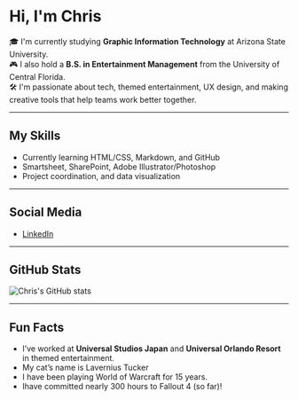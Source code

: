 # Hi, I'm Chris

🎓 I'm currently studying **Graphic Information Technology** at Arizona State University.  
🎮 I also hold a **B.S. in Entertainment Management** from the University of Central Florida.  
🛠 I'm passionate about tech, themed entertainment, UX design, and making creative tools that help teams work better together.  

---

## My Skills
- Currently learning HTML/CSS, Markdown, and GitHub
- Smartsheet, SharePoint, Adobe Illustrator/Photoshop
- Project coordination, and data visualization

---

## Social Media
- [LinkedIn](https://www.linkedin.com/in/chris-rybicki/)

---

## GitHub Stats
![Chris's GitHub stats](https://github-readme-stats.vercel.app/api?username=ChrisRybicki&show_icons=true&theme=tokyonight)

---

## Fun Facts
- I’ve worked at **Universal Studios Japan** and **Universal Orlando Resort** in themed entertainment.
- My cat’s name is Lavernius Tucker
- I have been playing World of Warcraft for 15 years.
- Ihave committed nearly 300 hours to Fallout 4 (so far)!

<!--
**CRybicki/CRybicki** is a ✨ _special_ ✨ repository because its `README.md` (this file) appears on your GitHub profile.

Here are some ideas to get you started:

- 🔭 I’m currently working on ...
- 🌱 I’m currently learning ...
- 👯 I’m looking to collaborate on ...
- 🤔 I’m looking for help with ...
- 💬 Ask me about ...
- 📫 How to reach me: ...
- 😄 Pronouns: ...
- ⚡ Fun fact: ...
-->

